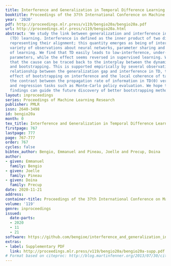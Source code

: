 ```yaml
---
title: Interference and Generalization in Temporal Difference Learning
booktitle: Proceedings of the 37th International Conference on Machine Learning
year: '2020'
pdf: http://proceedings.mlr.press/v119/bengio20a/bengio20a.pdf
url: http://proceedings.mlr.press/v119/bengio20a.html
abstract: 'We study the link between generalization and interference in temporal-difference
  (TD) learning. Interference is defined as the inner product of two different gradients,
  representing their alignment; this quantity emerges as being of interest from a
  variety of observations about neural networks, parameter sharing and the dynamics
  of learning. We find that TD easily leads to low-interference, under-generalizing
  parameters, while the effect seems reversed in supervised learning. We hypothesize
  that the cause can be traced back to the interplay between the dynamics of interference
  and bootstrapping. This is supported empirically by several observations: the negative
  relationship between the generalization gap and interference in TD, the negative
  effect of bootstrapping on interference and the local coherence of targets, and
  the contrast between the propagation rate of information in TD(0) versus TD($\lambda$)
  and regression tasks such as Monte-Carlo policy evaluation. We hope that these new
  findings can guide the future discovery of better bootstrapping methods.'
layout: inproceedings
series: Proceedings of Machine Learning Research
publisher: PMLR
issn: 2640-3498
id: bengio20a
month: 0
tex_title: Interference and Generalization in Temporal Difference Learning
firstpage: 767
lastpage: 777
page: 767-777
order: 767
cycles: false
bibtex_author: Bengio, Emmanuel and Pineau, Joelle and Precup, Doina
author:
- given: Emmanuel
  family: Bengio
- given: Joelle
  family: Pineau
- given: Doina
  family: Precup
date: 2020-11-21
address: 
container-title: Proceedings of the 37th International Conference on Machine Learning
volume: '119'
genre: inproceedings
issued:
  date-parts:
  - 2020
  - 11
  - 21
software: https://github.com/bengioe/interference_and_generalization_in_td
extras:
- label: Supplementary PDF
  link: http://proceedings.mlr.press/v119/bengio20a/bengio20a-supp.pdf
# Format based on citeproc: http://blog.martinfenner.org/2013/07/30/citeproc-yaml-for-bibliographies/
---
```

